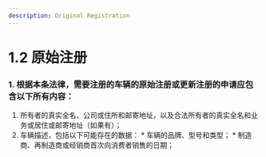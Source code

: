 ```yaml
---
description: Original Registration
---
```


# 1.2 原始注册

### 1. 根据本条法律，需要注册的车辆的原始注册或更新注册的申请应包含以下所有内容：

  1. 所有者的真实全名、公司或住所和邮寄地址，以及合法所有者的真实全名和业务或居住或邮寄地址（如果有）；
  2. 车辆描述，包括以下可能存在的数据：
    * 车辆的品牌、型号和类型；
    * 制造商、再制造商或经销商首次向消费者销售的日期；
